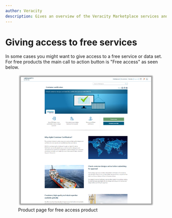 ```yaml
---
author: Veracity
description: Gives an overview of the Veracity Marketplace services and related components.
---
```


# Giving access to free services

In some cases you might want to give access to a free service or data set. For free products the main call to action button is "Free access" as seen below.

<figure>
	<img src="assets/ProductPageWithFreeAccess.png"/>
	<figcaption>Product page for free access product</figcaption>
</figure>
